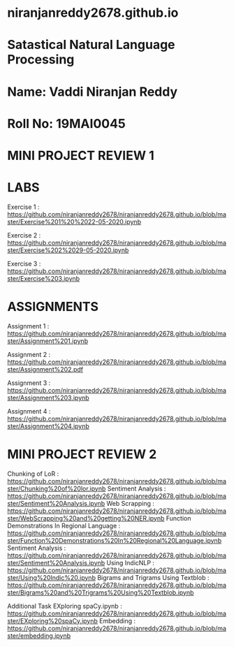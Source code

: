 # niranjanreddy2678.github.io
# Satastical Natural Language Processing
# Name: Vaddi Niranjan Reddy
# Roll No: 19MAI0045

# MINI PROJECT REVIEW 1

# LABS

Exercise 1 : https://github.com/niranjanreddy2678/niranjanreddy2678.github.io/blob/master/Exercise%201%20%2022-05-2020.ipynb

Exercise 2 : https://github.com/niranjanreddy2678/niranjanreddy2678.github.io/blob/master/Exercise%202%2029-05-2020.ipynb
 
Exercise 3 : https://github.com/niranjanreddy2678/niranjanreddy2678.github.io/blob/master/Exercise%203.ipynb

# ASSIGNMENTS

Assignment 1 : https://github.com/niranjanreddy2678/niranjanreddy2678.github.io/blob/master/Assignment%201.ipynb 

Assignment 2 : https://github.com/niranjanreddy2678/niranjanreddy2678.github.io/blob/master/Assignment%202.pdf

Assignment 3 : https://github.com/niranjanreddy2678/niranjanreddy2678.github.io/blob/master/Assignment%203.ipynb

Assignment 4 : https://github.com/niranjanreddy2678/niranjanreddy2678.github.io/blob/master/Assignment%204.ipynb

# MINI PROJECT REVIEW 2
Chunking of LoR : https://github.com/niranjanreddy2678/niranjanreddy2678.github.io/blob/master/Chunking%20of%20lor.ipynb
Sentiment Analysis : https://github.com/niranjanreddy2678/niranjanreddy2678.github.io/blob/master/Sentiment%20Analysis.ipynb
Web Scrapping : https://github.com/niranjanreddy2678/niranjanreddy2678.github.io/blob/master/WebScrapping%20and%20getting%20NER.ipynb
Function Demonstrations In Regional Language : https://github.com/niranjanreddy2678/niranjanreddy2678.github.io/blob/master/Function%20Demonstrations%20In%20Regional%20Language.ipynb
Sentiment Analysis : https://github.com/niranjanreddy2678/niranjanreddy2678.github.io/blob/master/Sentiment%20Analysis.ipynb
Using IndicNLP : https://github.com/niranjanreddy2678/niranjanreddy2678.github.io/blob/master/Using%20Indic%20.ipynb
Bigrams and Trigrams Using Textblob : https://github.com/niranjanreddy2678/niranjanreddy2678.github.io/blob/master/Bigrams%20and%20Trigrams%20Using%20Textblob.ipynb

Additional Task
EXploring spaCy.ipynb : https://github.com/niranjanreddy2678/niranjanreddy2678.github.io/blob/master/EXploring%20spaCy.ipynb
Embedding : https://github.com/niranjanreddy2678/niranjanreddy2678.github.io/blob/master/embedding.ipynb
